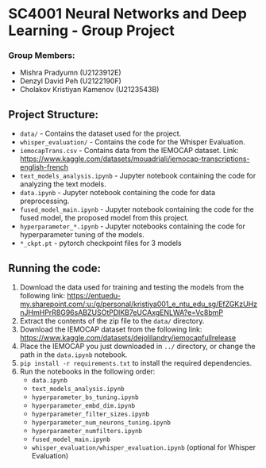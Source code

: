# SC4001 Neural Networks and Deep Learning - Group Project
### Group Members:
- Mishra Pradyumn (U2123912E)
- Denzyl David Peh (U2122190F)
- Cholakov Kristiyan Kamenov (U2123543B)

## Project Structure:
- `data/` - Contains the dataset used for the project.
- `whisper_evaluation/` - Contains the code for the Whisper Evaluation.
- `iemocapTrans.csv` - Contains data from the IEMOCAP dataset. Link: https://www.kaggle.com/datasets/mouadriali/iemocap-transcriptions-english-french
- `text_models_analysis.ipynb` - Jupyter notebook containing the code for analyzing the text models.
- `data.ipynb` - Jupyter notebook containing the code for data preprocessing.
- `fused_model_main.ipynb` - Jupyter notebook containing the code for the fused model, the proposed model from this project.
- `hyperparameter_*.ipynb` - Jupyter notebooks containing the code for hyperparameter tuning of the models.
- `*_ckpt.pt` - pytorch checkpoint files for 3 models

## Running the code:
1. Download the data used for training and testing the models from the following link: https://entuedu-my.sharepoint.com/:u:/g/personal/kristiya001_e_ntu_edu_sg/EfZGKzUHznJHmHPrR8G96sABZUSOtPDlKB7eUCAxgENLWA?e=Vc8bmP
2. Extract the contents of the zip file to the `data/` directory.
3. Download the IEMOCAP dataset from the following link: https://www.kaggle.com/datasets/dejolilandry/iemocapfullrelease
4. Place the IEMOCAP you just downloaded in `../` directory, or change the path in the `data.ipynb` notebook.
5. `pip install -r requirements.txt` to install the required dependencies.
6. Run the notebooks in the following order:
    - `data.ipynb`
    - `text_models_analysis.ipynb`
    - `hyperparameter_bs_tuning.ipynb`
    - `hyperparameter_embd_dim.ipynb`
    - `hyperparameter_filter_sizes.ipynb`
    - `hyperparameter_num_neurons_tuning.ipynb`
    - `hyperparameter_numfilters.ipynb`
    - `fused_model_main.ipynb`
    - `whisper_evaluation/whisper_evaluation.ipynb` (optional for Whisper Evaluation)